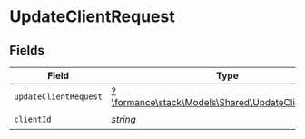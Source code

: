 # UpdateClientRequest


## Fields

| Field                                                                                            | Type                                                                                             | Required                                                                                         | Description                                                                                      |
| ------------------------------------------------------------------------------------------------ | ------------------------------------------------------------------------------------------------ | ------------------------------------------------------------------------------------------------ | ------------------------------------------------------------------------------------------------ |
| `updateClientRequest`                                                                            | [?\formance\stack\Models\Shared\UpdateClientRequest](../../models/shared/UpdateClientRequest.md) | :heavy_minus_sign:                                                                               | N/A                                                                                              |
| `clientId`                                                                                       | *string*                                                                                         | :heavy_check_mark:                                                                               | Client ID                                                                                        |